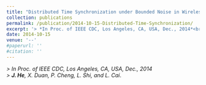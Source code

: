 ```yaml
---
title: "Distributed Time Synchronization under Bounded Noise in Wireless Sensor Networks"
collection: publications
permalink: /publication/2014-10-15-Distributed-Time-Synchronization/
excerpt: '> *In Proc. of IEEE CDC, Los Angeles, CA, USA, Dec., 2014*<br>***J. He**, X. Duan, P. Cheng, L. Shi, and L. Cai*.'
date: 2014-10-15
venue: '--'
#paperurl: ''
#citation: ''
---
```

*> In Proc. of IEEE CDC, Los Angeles, CA, USA, Dec., 2014*  
*> **J. He**, X. Duan, P. Cheng, L. Shi, and L. Cai*.